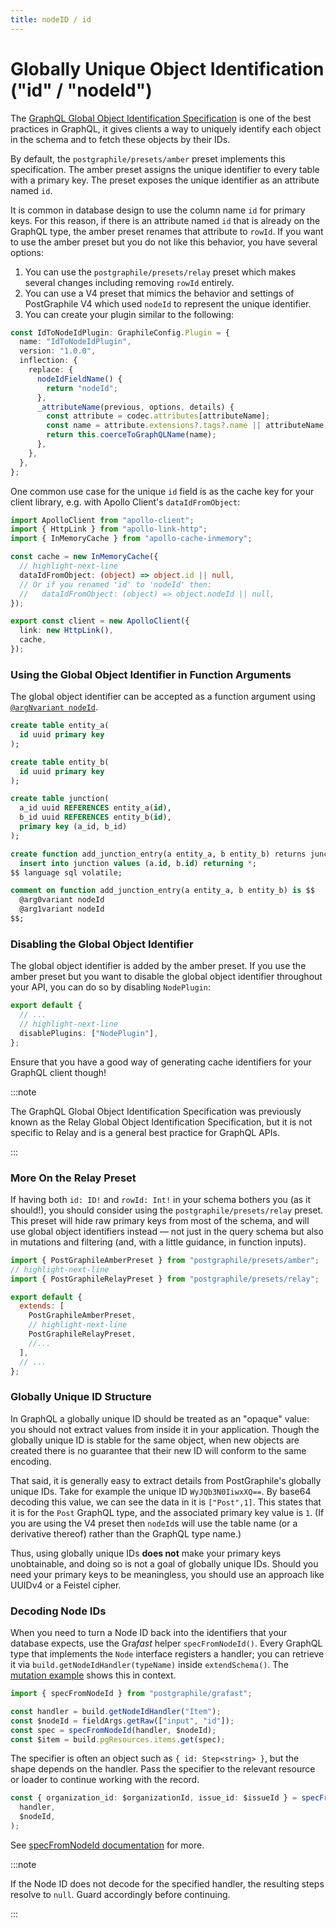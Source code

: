```yaml
---
title: nodeID / id
---
```


# Globally Unique Object Identification ("id" / "nodeId")

The [GraphQL Global Object Identification
Specification](https://facebook.github.io/relay/graphql/objectidentification.htm)
is one of the best practices in GraphQL, it gives clients a way to uniquely identify
each object in the schema and to fetch these objects by their IDs.

By default, the `postgraphile/presets/amber` preset implements this specification.
The amber preset assigns the unique identifier to every table with a primary key.
The preset exposes the unique identifier as an attribute named `id`.

It is common in database design to use the column name `id` for primary keys. For
this reason, if there is an attribute named `id` that is already on the GraphQL type,
the amber preset renames that attribute to `rowId`. If you want to use the amber
preset but you do not like this behavior, you have several options:

1. You can use the `postgraphile/presets/relay` preset which makes several changes
   including removing `rowId` entirely.
2. You can use a V4 preset that mimics the behavior and settings of PostGraphile V4
   which used `nodeId` to represent the unique identifier.
3. You can create your plugin similar to the following:

```ts
const IdToNodeIdPlugin: GraphileConfig.Plugin = {
  name: "IdToNodeIdPlugin",
  version: "1.0.0",
  inflection: {
    replace: {
      nodeIdFieldName() {
        return "nodeId";
      },
      _attributeName(previous, options, details) {
        const attribute = codec.attributes[attributeName];
        const name = attribute.extensions?.tags?.name || attributeName;
        return this.coerceToGraphQLName(name);
      },
    },
  },
};
```

One common use case for the unique `id` field is as the cache key for your client
library, e.g. with Apollo Client's `dataIdFromObject`:

```ts
import ApolloClient from "apollo-client";
import { HttpLink } from "apollo-link-http";
import { InMemoryCache } from "apollo-cache-inmemory";

const cache = new InMemoryCache({
  // highlight-next-line
  dataIdFromObject: (object) => object.id || null,
  // Or if you renamed 'id' to 'nodeId' then:
  //   dataIdFromObject: (object) => object.nodeId || null,
});

export const client = new ApolloClient({
  link: new HttpLink(),
  cache,
});
```

### Using the Global Object Identifier in Function Arguments

The global object identifier can be accepted as a function argument using
[`@argNvariant nodeId`](./smart-tags#arg0variant-arg1variant-).

```sql
create table entity_a(
  id uuid primary key
);

create table entity_b(
  id uuid primary key
);

create table junction(
  a_id uuid REFERENCES entity_a(id),
  b_id uuid REFERENCES entity_b(id),
  primary key (a_id, b_id)
);

create function add_junction_entry(a entity_a, b entity_b) returns junction as $$
  insert into junction values (a.id, b.id) returning *;
$$ language sql volatile;

comment on function add_junction_entry(a entity_a, b entity_b) is $$
  @arg0variant nodeId
  @arg1variant nodeId
$$;
```

### Disabling the Global Object Identifier

The global object identifier is added by the amber preset. If you use the amber
preset but you want to disable the global object identifier throughout your API,
you can do so by disabling `NodePlugin`:

```ts title="graphile.config.mjs"
export default {
  // ...
  // highlight-next-line
  disablePlugins: ["NodePlugin"],
};
```

Ensure that you have a good way of generating cache identifiers for your GraphQL
client though!

:::note

The GraphQL Global Object Identification Specification was previously
known as the Relay Global Object Identification Specification, but it is not
specific to Relay and is a general best practice for GraphQL APIs.

:::

### More On the Relay Preset

If having both `id: ID!` and `rowId: Int!` in your schema bothers you (as it
should!), you should consider using the `postgraphile/presets/relay` preset.
This preset will hide raw primary keys from most of the schema, and will use
global object identifiers instead — not just in the query schema but also in
mutations and filtering (and, with a little guidance, in function inputs).

```js title="graphile.config.mjs"
import { PostGraphileAmberPreset } from "postgraphile/presets/amber";
// highlight-next-line
import { PostGraphileRelayPreset } from "postgraphile/presets/relay";

export default {
  extends: [
    PostGraphileAmberPreset,
    // highlight-next-line
    PostGraphileRelayPreset,
    //...
  ],
  // ...
};
```

### Globally Unique ID Structure

In GraphQL a globally unique ID should be treated as an "opaque" value: you should
not extract values from inside it in your application. Though the globally unique
ID is stable for the same object, when new objects are created there is no guarantee
that their new ID will conform to the same encoding.

That said, it is generally easy to extract details from PostGraphile's globally
unique IDs. Take for example the unique ID `WyJQb3N0IiwxXQ==`. By base64 decoding
this value, we can see the data in it is `["Post",1]`. This states that it is for
the `Post` GraphQL type, and the associated primary key value is `1`. (If you are
using the V4 preset then `nodeId`s will use the table name (or a derivative thereof)
rather than the GraphQL type name.)

Thus, using globally unique IDs **does not** make your primary keys unobtainable, and
doing so is not a goal of globally unique IDs. Should you need your primary keys to
be meaningless, you should use an approach like UUIDv4 or a Feistel cipher.

### Decoding Node IDs

When you need to turn a Node ID back into the identifiers that your database
expects, use the Gra*fast* helper `specFromNodeId()`. Every GraphQL type that
implements the `Node` interface registers a handler; you can retrieve it via
`build.getNodeIdHandler(typeName)` inside `extendSchema()`. The
[mutation example](./extend-schema.md#mutation-example-with-node-id) shows this
in context.

```ts
import { specFromNodeId } from "postgraphile/grafast";

const handler = build.getNodeIdHandler("Item");
const $nodeId = fieldArgs.getRaw(["input", "id"]);
const spec = specFromNodeId(handler, $nodeId);
const $item = build.pgResources.items.get(spec);
```

The specifier is often an object such as `{ id: Step<string> }`, but the
shape depends on the handler. Pass the specifier to the relevant resource or
loader to continue working with the record.

```ts
const { organization_id: $organizationId, issue_id: $issueId } = specFromNodeId(
  handler,
  $nodeId,
);
```

See [specFromNodeId documentation][spec-from-node] for more.

:::note

If the Node ID does not decode for the specified handler, the resulting steps
resolve to `null`. Guard accordingly before continuing.

:::

[spec-from-node]: https://grafast.org/grafast/step-library/standard-steps/node#specfromnodeid
